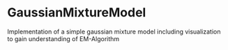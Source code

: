 # GaussianMixtureModel

Implementation of a simple gaussian mixture model including visualization to gain understanding of EM-Algorithm
